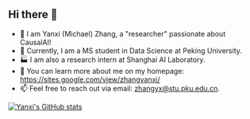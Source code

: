## Hi there 👋

- 🌱 I am Yanxi (Michael) Zhang, a "researcher" passionate about CausalAI!
- 🏫 Currently, I am a MS student in Data Science at Peking University.
- 🏭 I am also a research intern at Shanghai AI Laboratory.
- 🔭 You can learn more about me on my homepage: https://sites.google.com/view/zhangyanxi/
- 📫 Feel free to reach out via email: zhangyx@stu.pku.edu.cn.

[![Yanxi's GitHub stats](https://github-readme-stats.vercel.app/api?username=zhangyx0417&theme=react&hide_rank=true)](https://github.com/zhangyx0417)

